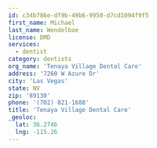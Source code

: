 ```yaml
---
id: c34b786e-df9b-49b6-9950-d7cd1094f9f5
first_name: Michael
last_name: Wendelboe
license: DMD
services:
  - dentist
category: dentists
org_name: 'Tenaya Village Dental Care'
address: '7260 W Azure Dr'
city: 'Las Vegas'
state: NV
zip: '89130'
phone: '(702) 821-1688'
title: 'Tenaya Village Dental Care'
_geoloc:
  lat: 36.2746
  lng: -115.26
---
```

